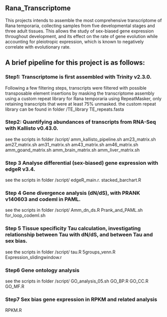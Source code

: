## Rana_Transcriptome
This projects intends to assemble the most comprehensive transcriptome of Rana temporaria, collecting samples from five developmental stages and three adult tissues. This allows the study of sex-biased gene expression throughout development, and its effect on the rate of gene evolution while accounting for pleiotropic expression, which is known to negatively correlate with evolutionary rate.

## A brief pipeline for this project is as follows:

### Step1: Transcriptome is first assembled with Trinity v2.3.0. 
Following a few filtering steps, transcripts were filtered with possible transposable element insertions by masking the transcriptome assembly using a custom repeat library for Rana temporaria using RepeatMasker, only retaining transcripts that were at least 75% unmasked.
the custom repeat library can be found in folder /TE_library
TE_repeats.fasta

### Step2: Quantifying abundances of transcripts from RNA-Seq with Kallisto v0.43.0.
see the scripts in folder /script/
amm_kallisto_pipeline.sh
am23_matrix.sh
am27_matrix.sh
am31_matrix.sh
am43_matrix.sh
am46_matrix.sh
amm_goand_matrix.sh
amm_brain_matrix.sh
amm_liver_matrix.sh

### Step 3 Analyse differential (sex-biased) gene expression with edgeR v3.4.
see the scripts in folder /script/
edgeR_main.r.
stacked_barchart.R

### Step 4 Gene divergence analysis (dN/dS), with PRANK v140603 and codeml in PAML.
see the scripts in folder /script/
Amm_dn_ds.R
Prank_and_PAML.sh
for_loop_codeml.sh

### Step 5 Tissue specificity Tau calculation, investigating relationship between Tau with dN/dS, and between Tau and sex bias.
see the scripts in folder /script/
tau.R
5groups_venn.R
Expression_slidingwindow.r

### Step6 Gene ontology analysis
see the scripts in folder /script/
GO_analysis_05.sh
GO_BP.R
GO_CC.R
GO_MF.R

### Step7 Sex bias gene expression in RPKM and related analysis
RPKM.R
